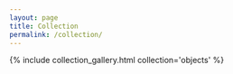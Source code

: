 ```yaml
---
layout: page
title: Collection
permalink: /collection/
---
```


{% include collection_gallery.html collection='objects' %}
